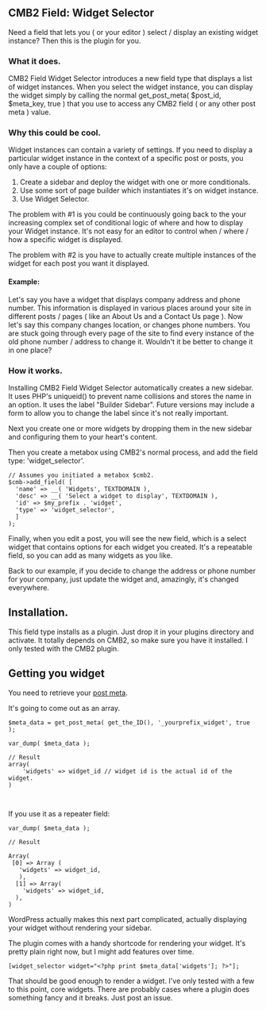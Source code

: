 ## CMB2 Field: Widget Selector 

Need a field that lets you ( or your editor ) select / display an existing widget instance?  Then this is the plugin for you.

### What it does.

CMB2 Field Widget Selector introduces a new field type that displays a list of widget instances.  When you select the widget instance, you can display the widget simply by calling the normal get_post_meta( $post_id, $meta_key, true ) that you use to access any CMB2 field ( or any other post meta ) value.

### Why this could be cool.

Widget instances can contain a variety of settings.  If you need to display a particular widget instance in the context of a specific post or posts, you only have a couple of options:
1. Create a sidebar and deploy the widget with one or more conditionals. 
2. Use some sort of page builder which instantiates it's on widget instance.
3. Use Widget Selector.

The problem with #1 is you could be continuously going back to the your increasing complex set of conditional logic of where and how to display your Widget instance.  It's not easy for an editor to control when / where / how a specific widget is displayed.

The problem with #2 is you have to actually create multiple instances of the widget for each post you want it displayed.

#### Example:

Let's say you have a widget that displays company address and phone number.  This information is displayed in various places around your site in different posts / pages ( like an About Us and a Contact Us page ).  Now let's say this company changes location, or changes phone numbers.  You are stuck going through every page of the site to find every instance of the old phone number / address to change it.  Wouldn't it be better to change it in one place?

### How it works.

Installing CMB2 Field Widget Selector automatically creates a new sidebar.  It uses PHP's uniqueid() to prevent name collisions and stores the name in an option.  It uses the label "Builder Sidebar".  Future versions may include a form to allow you to change the label since it's not really important.

Next you create one or more widgets by dropping them in the new sidebar and configuring them to your heart's content.

Then you create a metabox using CMB2's normal process, and add the field type: 'widget_selector'.

```
// Assumes you initiated a metabox $cmb2.
$cmb->add_field( [
  'name' => __( 'Widgets', TEXTDOMAIN ),
  'desc' => __( 'Select a widget to display', TEXTDOMAIN ),
  'id' => $my_prefix . 'widget',
  'type' => 'widget_selector',
  ]
);
```

Finally, when you edit a post, you will see the new field, which is a select widget that contains options for each widget you created.  It's a repeatable field, so you can add as many widgets as you like.

Back to our example, if you decide to change the address or phone number for your company, just update the widget and, amazingly, it's changed everywhere.

## Installation.

This field type installs as a plugin.  Just drop it in your plugins directory and activate.  It totally depends on CMB2, so make sure you have it installed.  I only tested with the CMB2 plugin.

## Getting you widget

You need to retrieve your [post meta](https://github.com/CMB2/CMB2/wiki/Basic-Usage#display-the-metadata).

It's going to come out as an array. 

```
$meta_data = get_post_meta( get_the_ID(), '_yourprefix_widget', true );

var_dump( $meta_data );

// Result
array(
    'widgets' => widget_id // widget id is the actual id of the widget.
)



```

If you use it as a repeater field:

```
var_dump( $meta_data );

// Result

Array(
 [0] => Array (
   'widgets' => widget_id,
   ),
  [1] => Array(
    'widgets' => widget_id,
  ),
)

```

WordPress actually makes this next part complicated, actually displaying your widget without rendering your sidebar.  

The plugin comes with a handy shortcode for rendering your widget.  It's pretty plain right now, but I might add features over time.

```
[widget_selector widget="<?php print $meta_data['widgets']; ?>"];
```

That should be good enough to render a widget.  I've only tested with a few to this point, core widgets.  There are probably cases where a plugin does something fancy and it breaks.  Just post an issue.
